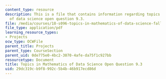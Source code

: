 ```yaml
---
content_type: resource
description: This is a file that contains information regarding topics in mathematics
  of data science open question 9.3.
file: /media/courses/18-s096-topics-in-mathematics-of-data-science-fall-2015/29dc319cb9f8992c5b4b46b917ecd86d_MIT18_S096F15_Open9.3.pdf
file_type: application/pdf
learning_resource_types:
- Projects
ocw_type: OCWFile
parent_title: Projects
parent_type: CourseSection
parent_uid: 0de775e0-4bc2-3070-4afe-da75f1c927bb
resourcetype: Document
title: Topics in Mathematics of Data Science Open Question 9.3
uid: 29dc319c-b9f8-992c-5b4b-46b917ecd86d
---
```

